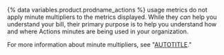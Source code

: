 {% data variables.product.prodname_actions %} usage metrics do not apply minute multipliers to the metrics displayed. While they _can_ help you understand your bill, their primary purpose is to help you understand how and where Actions minutes are being used in your organization.

For more information about minute multipliers, see "[AUTOTITLE](/billing/managing-billing-for-github-actions/about-billing-for-github-actions#minute-multipliers)."
